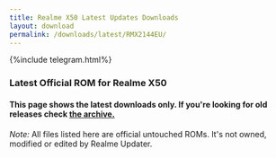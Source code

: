 ```yaml
---
title: Realme X50 Latest Updates Downloads
layout: download
permalink: /downloads/latest/RMX2144EU/
---
```

<script>
    $(document).ready(function () {
        loadLatest("RMX2144EU");
    });
</script>

{%include telegram.html%}

<div class="col-12 mx-auto">
    <h3 class="title bg-light p-2 rounded">Latest Official ROM for Realme X50</h3>
    <h4>This page shows the latest downloads only. If you're looking for old releases check
        <a href="/downloads/archive/RMX2144EU/">the archive.</a></h4>
    <p><i>Note: </i>All files listed here are official untouched ROMs.
        It's not owned, modified or edited by Realme Updater.</p>
    <div id="downloads">
    </div>
</div>